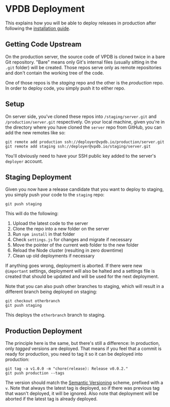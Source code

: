 # VPDB Deployment

This explains how you will be able to deploy releases in production after following the [installation guide](INSTALL.md).

## Getting Code Upstream

On the production server, the source code of VPDB is cloned twice in a bare Git repository. "Bare" means only Git's
internal files (usually sitting in the `.git` folder) will be created. Those repos serve only as remote repositories
and don't contain the working tree of the code.

One of those repos is the *staging* repo and the other is the *production* repo. In order to deploy code, you simply
push it to either repo.

## Setup

On server side, you've cloned these repos into `/staging/server.git` and `/production/server.git` respectively. On your
local machine, given you're in the directory where you have cloned the `server` repo from GitHub, you can add the new
remotes like so:

	git remote add production ssh://deployer@vpdb.io/production/server.git
	git remote add staging ssh://deployer@vpdb.io/staging/server.git

You'll obviously need to have your SSH public key added to the server's `deployer` account.

## Staging Deployment

Given you now have a release candidate that you want to deploy to staging, you simply push your code to the `staging`
repo:

	git push staging

This will do the following:

1. Upload the latest code to the server
2. Clone the repo into a new folder on the server
3. Run `npm install` in that folder
4. Check `settings.js` for changes and migrate if necessary
5. Move the pointer of the current web folder to the new folder
6. Reload the Node cluster (resulting in zero downtime)
7. Clean up old deployments if necessary

If anything goes wrong, deployment is aborted. If there were new `@important` settings, deployment will also be halted
and a settings file is created that should be updated and will be used for the next deployment.

Note that you can also push other branches to staging, which will result in a different branch being deployed on 
staging:

	git checkout otherbranch
	git push staging
	
This deploys the `otherbranch` branch to staging.

## Production Deployment

The principle here is the same, but there's still a difference: In production, only *tagged* versions are deployed. That
means if you feel that a commit is ready for production, you need to tag it so it can be deployed into production:

	git tag -a v1.0.0 -m "chore(release): Release v0.0.2."
	git push production --tags

The version should match the [Semantic Versioning](http://semver.org/) scheme, prefixed with a ``v``. Note that always
the latest tag is deployed, so if there was previous tag that wasn't deployed, it will be ignored. Also note that
deployment will be aborted if the latest tag is already deployed.

